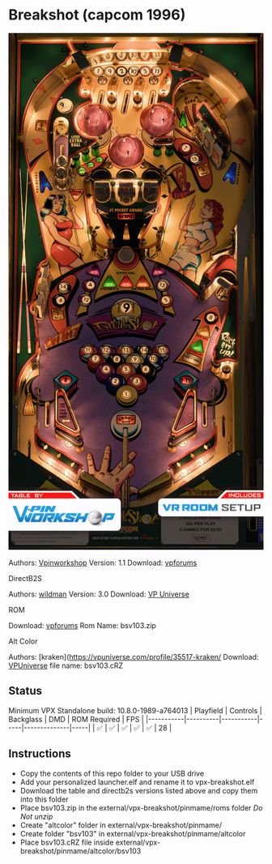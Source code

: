 # Breakshot (capcom 1996)

![Table Preview](../../images/vpx-breakshot-preview.png)

Authors: [Vpinworkshop](https://vpuniverse.com/profile/40692-vpinworkshop/)
Version: 1.1
Download: [vpforums](https://vpuniverse.com/files/file/20471-breakshot-capcom-1996/)

DirectB2S

Authors: [wildman](https://vpuniverse.com/profile/5-wildman/)
Version: 3.0
Download: [VP Universe](https://vpuniverse.com/files/file/2286-breakshotcapcom-1996/)

ROM

Download: [vpforums](https://www.vpforums.org/index.php?app=downloads&showfile=142)
Rom Name: bsv103.zip

Alt Color

Authors: [kraken](https://vpuniverse.com/profile/35517-kraken/
Download: [VPUniverse](https://vpuniverse.com/files/file/20470-breakshot-serum-colorization/)
file name: bsv103.cRZ


## Status 

Minimum VPX Standalone build: 10.8.0-1989-a764013
| Playfield | Controls | Backglass | DMD | ROM Required | FPS | 
|-----------|----------|-----------|-----|--------------|-----|
| :white_check_mark: | :white_check_mark: | :white_check_mark: | :white_check_mark: | :white_check_mark: | 28 |

## Instructions

- Copy the contents of this repo folder to your USB drive
- Add your personalized launcher.elf and rename it to vpx-breakshot.elf
- Download the table and directb2s versions listed above and copy them into this folder
- Place bsv103.zip in the external/vpx-breakshot/pinmame/roms folder *Do Not unzip*
- Create "altcolor" folder in external/vpx-breakshot/pinmame/
- Create folder "bsv103" in external/vpx-breakshot/pinmame/altcolor
- Place bsv103.cRZ file inside external/vpx-breakshot/pinmame/altcolor/bsv103



